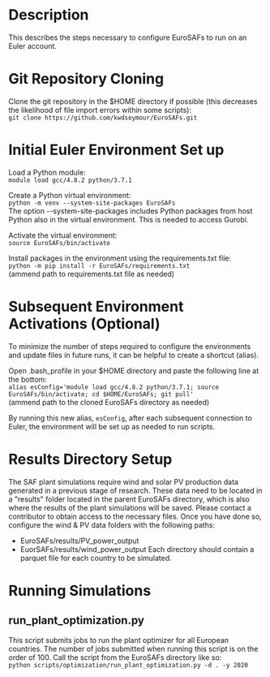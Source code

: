 # Description

This describes the steps necessary to configure EuroSAFs to run on an Euler account.

# Git Repository Cloning
Clone the git repository in the $HOME directory if possible (this decreases the likelihood of file import errors within some scripts):\
`git clone https://github.com/kwdseymour/EuroSAFs.git`

# Initial Euler Environment Set up 
Load a Python module:\
`module load gcc/4.8.2 python/3.7.1`

Create a Python virtual environment:\
`python -m venv --system-site-packages EuroSAFs`\
The option --system-site-packages includes Python packages from host Python also in the virtual environment. This is needed to access Gurobi.

Activate the virtual environment:\
`source EuroSAFs/bin/activate`

Install packages in the environment using the requirements.txt file:\
`python -m pip install -r EuroSAFs/requirements.txt`\
(ammend path to requirements.txt file as needed)

# Subsequent Environment Activations (Optional)
To minimize the number of steps required to configure the environments and update files in future runs, it can be helpful to create a shortcut (alias).

Open .bash_profile in your $HOME directory and paste the following line at the bottom:\
`alias esConfig='module load gcc/4.8.2 python/3.7.1; source EuroSAFs/bin/activate; cd $HOME/EuroSAFs; git pull'`\
(ammend path to the cloned EuroSAFs directory as needed)

By running this new alias, `esConfig`, after each subsequent connection to Euler, the environment will be set up as needed to run scripts.

# Results Directory Setup
The SAF plant simulations require wind and solar PV production data generated in a previous stage of research. These data need to be located in a "results" folder located in the parent EuroSAFs directory, which is also where the results of the plant simulations will be saved. Please contact a contributor to obtain access to the necessary files. Once you have done so, configure the wind & PV data folders with the following paths:
- EuroSAFs/results/PV_power_output
- EuorSAFs/results/wind_power_output
Each directory should contain a parquet file for each country to be simulated.

# Running Simulations
## run_plant_optimization.py
This script submits jobs to run the plant optimizer for all European countries. The number of jobs submitted when running this script is on the order of 100. Call the script from the EuroSAFs directory like so:\
`python scripts/optimization/run_plant_optimization.py -d . -y 2020`
